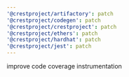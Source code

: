 ```yaml
---
'@crestproject/artifactory': patch
'@crestproject/codegen': patch
'@crestproject/crestproject': patch
'@crestproject/ethers': patch
'@crestproject/hardhat': patch
'@crestproject/jest': patch
---
```


improve code coverage instrumentation
